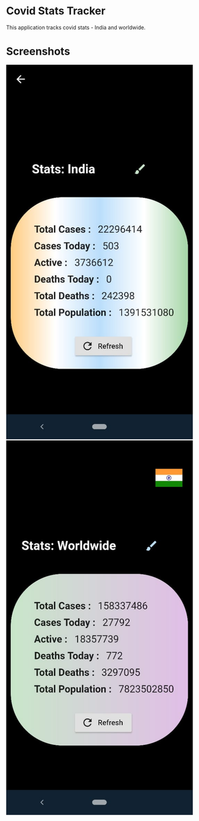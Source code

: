# Covid Stats Tracker
This application tracks covid stats - India and worldwide.<br />


# Screenshots <br />
![Screenshot 1](https://github.com/codedog001/covid_stats_tracker_flutter/blob/main/screenshots/Images1.jpeg?raw=true) <br />
![Screenshot 2](https://github.com/codedog001/covid_stats_tracker_flutter/blob/main/screenshots/Images2.jpeg?raw=true)

